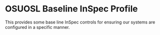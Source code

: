 # OSUOSL Baseline InSpec Profile

This provides some base line InSpec controls for ensuring our systems are configured in a specific manner.
